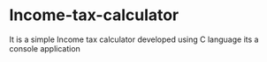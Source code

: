 # Income-tax-calculator
It is a simple Income tax calculator developed using C language
its a console application 
